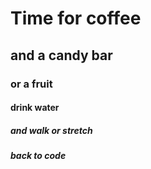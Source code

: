 # Time for coffee 
## and a candy bar
### or a fruit
#### drink water
##### and walk or stretch
##### back to code
